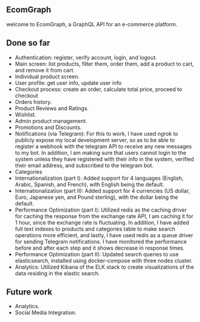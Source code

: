 ## EcomGraph

<p>welcome to EcomGraph, a GraphQL API for an e-commerce platform.</p>

## Done so far

<ul>

<li>
    Authentication: register, verify account, login, and logout.
</li>

<li>
Main screen: list products, filter them, order them, add a product to cart, and remove it from cart.
</li>

<li>
Individual product screen.
</li>

<li>
User profile: get user info, update user info
</li>

<li>
Checkout process: create an order, calculate total price, proceed to checkout
</li>

<li>
Orders history.
</li>

<li>
Product Reviews and Ratings.
</li>

<li>
Wishlist.
</li>

<li>
Admin product management.
</li>

<li>
Promotions and Discounts.
</li>

<li>
Notifications (via Telegram): For this to work, I have used ngrok to publicly expose my local development server, so as to be able to register a webhook with the telegram API to receive any new messages to my bot. In addition, I am making sure that users cannot login to the system unless they have registered with their info in the system, verified their email address, and subscribed to the telegram bot.
</li>

<li>
Categories
</li>

<li>
Internationalization (part I): Added support for 4 languages (English, Arabic, Spanish, and French), with English being the default.
</li>

<li>
Internationalization (part II): Added support for 4 currencies (US dollar, Euro, Japanese yen, and Pound sterling), with the dollar being the default.
</li>

<li>
Performance Optimization (part I): Utilized redis as the caching driver for caching the response from the exchange rate API, I am caching it for 1 hour, since the exchange rate is fluctuating. In addition, I have added full text indexes to products and categories table to make search operations more efficient, and lastly, I have used redis as a queue driver for sending Telegram notifications. I have monitored the performance before and after each step and it shows decrease in response times.
</li>

<li>
Performance Optimization (part II): Updated search queries to use elasticsearch, installed using docker-compose with three nodes cluster.
</li>

<li>
Analytics: Utilized Kibana of the ELK stack to create visualizations of the data residing in the elastic search.
</li>

</ul>

## Future work

<ul>

<li>
Analytics.
</li>

<li>
Social Media Integration.
</li>

</ul>